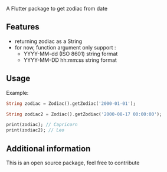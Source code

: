 <!--
This README describes the package. If you publish this package to pub.dev,
this README's contents appear on the landing page for your package.

For information about how to write a good package README, see the guide for
[writing package pages](https://dart.dev/guides/libraries/writing-package-pages).

For general information about developing packages, see the Dart guide for
[creating packages](https://dart.dev/guides/libraries/create-library-packages)
and the Flutter guide for
[developing packages and plugins](https://flutter.dev/developing-packages).
-->

A Flutter package to get zodiac from date

## Features

- returning zodiac as a String
- for now, function argument only support :
    - YYYY-MM-dd (ISO 8601) string format
    - YYYY-MM-DD hh:mm:ss string format

## Usage
Example:
```dart
String zodiac = Zodiac().getZodiac('2000-01-01');

String zodiac2 = Zodiac().getZodiac('2000-08-17 00:00:00');

print(zodiac); // Capricorn
print(zodiac2); // Leo
```

## Additional information

This is an open source package, feel free to contribute
